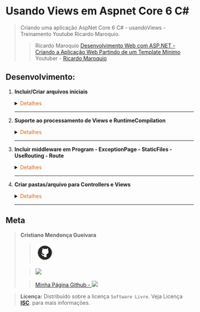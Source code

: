 # Usando Views em Aspnet Core 6 C#

>Criando uma aplicação AspNet Core 6 C# - usandoViews - Treinamento Youtube Ricardo Maroquio. 
> 
>>Ricardo Maroquio [Desenvolvimento Web com ASP.NET - Criando a Aplicação Web Partindo de um Template Mínimo](https://www.youtube.com/watch?v=qom0aOGSDRs&list=PL0YuSuacUEWuN8xnvk2b5yW_koKbkHh_m&index=8)
Youtuber - [Ricardo Maroquio](https://www.youtube.com/@maroquio)

## Desenvolvimento:
1. <span style="color:383E42"><b>Incluir/Criar arquivos iniciais</b></span>
    <details><summary><span style="color:Chocolate">Detalhes</span></summary>
    <p>

    1. Inclusão README (estrutura básica), gitignore e imagens para o README
    2. Criação arquivo `global.json`
        ```sh
        dotnet new globaljson --sdk-version 6.0
        ```
    3. Criar Projeto web com template mínimo
        ```sh
        dotnet new web --no-https --framework net6.0
        ```
    </p>

    </details> 

    ---

2. <span style="color:383E42"><b>Suporte ao processamento de Views e RuntimeCompilation</b></span>
    <details><summary><span style="color:Chocolate">Detalhes</span></summary>
    <p>

    1. Habilitar RuntimeCompilation - Instalar pacote para que o projeto reflita as alterações feitas imediatamente - Obs.: Somente alterações nas Views
        ```sh
        dotnet add package Microsoft.AspNetCore.Mvc.Razor.RuntimeCompilation --version 6.0.0
        ```
    2. Habilitar suporte ao processamento de views - em Program.cs
    e incluir configuração do RazorRuntime
        ```sh
        // Add services to the container.
        builder.Services.AddControllersWithViews().AddRazorRuntimeCompilation();
        ```
    </p>

    </details> 

    ---

3. <span style="color:383E42"><b>Incluir middleware em Program -  ExceptionPage - StaticFiles - UseRouting - Route</b></span>
    <details><summary><span style="color:Chocolate">Detalhes</span></summary>
    <p>

    ```cs
    var builder = WebApplication.CreateBuilder(args);
    // Add services to the container.
    builder.Services.AddControllersWithViews().AddRazorRuntimeCompilation();

    var app = builder.Build();

    // Detalhes de exceções não tratadas
    // Como é uma aplicação que não será publica num servidor real, sempre mostrará os erros
    app.UseDeveloperExceptionPage();

    app.UseStaticFiles();

    app.UseRouting();

    app.UseAuthorization();

    app.MapControllerRoute(
        name: "default",
        pattern: "{controller=Home}/{action=Index}/{id?}");
    // Mesmo resultado que acima
    //app.MapDefaultControllerRoute();
    app.Run();

    ```
    </p>

    </details> 

    ---



4. <span style="color:383E42"><b>Criar pastas/arquivo para Controllers e Views </b></span>
    <details><summary><span style="color:Chocolate">Detalhes</span></summary>
    <p>

    1. Criar pasta Controllers e arquivo HomeController.cs
        ```cs
        using Microsoft.AspNetCore.Mvc;
        namespace UsandoViews.Controllers
        {
            public class HomeController : Controller
            {
                public IActionResult Index()
                {
                    return View();
                }
            }
        }
        ```
    2. Criar pastas Views/Home e arquivo Index.cshtml
        ```html
        <!DOCTYPE html>
        <html lang="pt-br">

        <head>
            <meta charset="UTF-8">
            <meta name="viewport" content="width=device-width, initial-scale=1.0">
            <title>Página Principal</title>
        </head>

        <body>
            <h1>Página Principal</h1>
            <p>Bem vindo ao ASP.NET Core 5!</p>
        </body>

        </html>
        ```
    3. Testar
        ```sh
        dotnet run --project .\usandoViews.csproj
        ou
        dotnet run
        ```

    </p>

    </details> 

    ---

## Meta
><span style="color:383E42"><b>Cristiano Mendonça Gueivara</b> </span>
>
>>[<img src="readmeImages/githubIcon.png">](https://github.com/sspectro "Meu perfil no github")
>
>><a href="https://linkedin.com/in/cristiano-m-gueivara/"><img src="https://img.shields.io/badge/-LinkedIn-%230077B5?style=for-the-badge&logo=linkedin&logoColor=white"></a> 
>
>>[Minha Página Github - <img src="readmeImages/favicon.ico">](https://sspectro.github.io/#home "Minha Página no github")<br>



><span style="color:383E42"><b>Licença:</b> </span> Distribuído sobre a licença `Software Livre`. Veja Licença **[ISC](https://opensource.org/license/isc-license-txt/)**. para mais informações.

